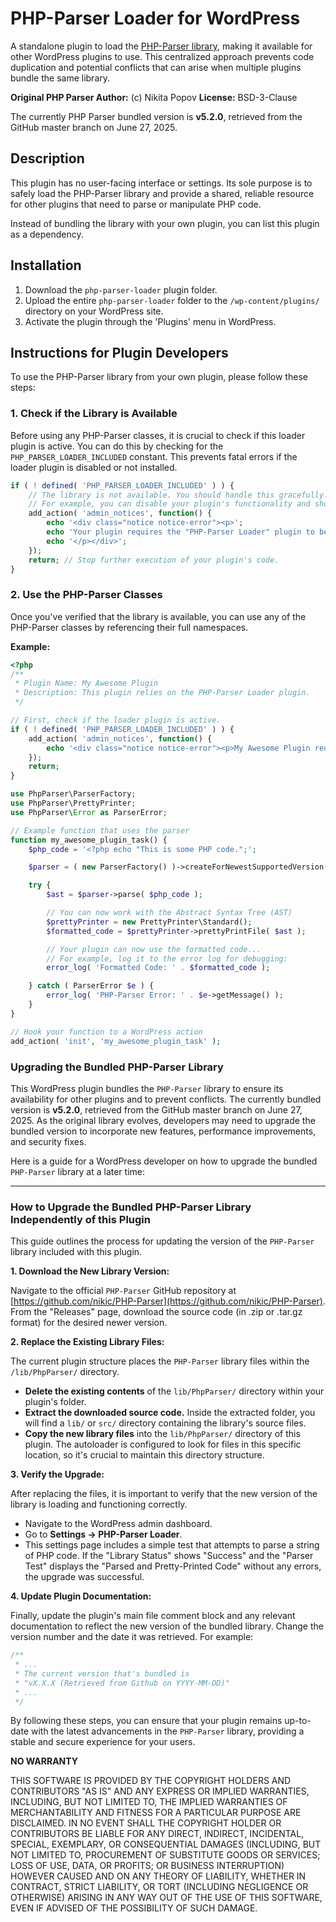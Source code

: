 # PHP-Parser Loader for WordPress

A standalone plugin to load the [PHP-Parser library](https://github.com/nikic/PHP-Parser), making it available for other WordPress plugins to use. This centralized approach prevents code duplication and potential conflicts that can arise when multiple plugins bundle the same library.

**Original PHP Parser Author:** (c) Nikita Popov
**License:** BSD-3-Clause
 
The currently PHP Parser bundled version is **v5.2.0**, retrieved from the GitHub master branch on June 27, 2025.

## Description

This plugin has no user-facing interface or settings. Its sole purpose is to safely load the PHP-Parser library and provide a shared, reliable resource for other plugins that need to parse or manipulate PHP code.

Instead of bundling the library with your own plugin, you can list this plugin as a dependency.

## Installation

1.  Download the `php-parser-loader` plugin folder.
2.  Upload the entire `php-parser-loader` folder to the `/wp-content/plugins/` directory on your WordPress site.
3.  Activate the plugin through the 'Plugins' menu in WordPress.

## Instructions for Plugin Developers

To use the PHP-Parser library from your own plugin, please follow these steps:

### 1\. Check if the Library is Available

Before using any PHP-Parser classes, it is crucial to check if this loader plugin is active. You can do this by checking for the `PHP_PARSER_LOADER_INCLUDED` constant. This prevents fatal errors if the loader plugin is disabled or not installed.

```php
if ( ! defined( 'PHP_PARSER_LOADER_INCLUDED' ) ) {
    // The library is not available. You should handle this gracefully.
    // For example, you can disable your plugin's functionality and show an admin notice.
    add_action( 'admin_notices', function() {
        echo '<div class="notice notice-error"><p>';
        echo 'Your plugin requires the "PHP-Parser Loader" plugin to be installed and activated.';
        echo '</p></div>';
    });
    return; // Stop further execution of your plugin's code.
}
```

### 2\. Use the PHP-Parser Classes

Once you've verified that the library is available, you can use any of the PHP-Parser classes by referencing their full namespaces.

**Example:**

```php
<?php
/**
 * Plugin Name: My Awesome Plugin
 * Description: This plugin relies on the PHP-Parser Loader plugin.
 */

// First, check if the loader plugin is active.
if ( ! defined( 'PHP_PARSER_LOADER_INCLUDED' ) ) {
    add_action( 'admin_notices', function() {
        echo '<div class="notice notice-error"><p>My Awesome Plugin requires the PHP-Parser Loader plugin.</p></div>';
    });
    return;
}

use PhpParser\ParserFactory;
use PhpParser\PrettyPrinter;
use PhpParser\Error as ParserError;

// Example function that uses the parser
function my_awesome_plugin_task() {
    $php_code = '<?php echo "This is some PHP code.";';

    $parser = ( new ParserFactory() )->createForNewestSupportedVersion();

    try {
        $ast = $parser->parse( $php_code );

        // You can now work with the Abstract Syntax Tree (AST)
        $prettyPrinter = new PrettyPrinter\Standard();
        $formatted_code = $prettyPrinter->prettyPrintFile( $ast );

        // Your plugin can now use the formatted code...
        // For example, log it to the error log for debugging:
        error_log( 'Formatted Code: ' . $formatted_code );

    } catch ( ParserError $e ) {
        error_log( 'PHP-Parser Error: ' . $e->getMessage() );
    }
}

// Hook your function to a WordPress action
add_action( 'init', 'my_awesome_plugin_task' );
```

### Upgrading the Bundled PHP-Parser Library

This WordPress plugin bundles the `PHP-Parser` library to ensure its availability for other plugins and to prevent conflicts. The currently bundled version is **v5.2.0**, retrieved from the GitHub master branch on June 27, 2025. As the original library evolves, developers may need to upgrade the bundled version to incorporate new features, performance improvements, and security fixes.

Here is a guide for a WordPress developer on how to upgrade the bundled `PHP-Parser` library at a later time:

-----

### How to Upgrade the Bundled PHP-Parser Library Independently of this Plugin

This guide outlines the process for updating the version of the `PHP-Parser` library included with this plugin.

**1. Download the New Library Version:**

Navigate to the official `PHP-Parser` GitHub repository at [https://github.com/nikic/PHP-Parser](https://github.com/nikic/PHP-Parser). From the "Releases" page, download the source code (in .zip or .tar.gz format) for the desired newer version.

**2. Replace the Existing Library Files:**

The current plugin structure places the `PHP-Parser` library files within the `/lib/PhpParser/` directory.

  * **Delete the existing contents** of the `lib/PhpParser/` directory within your plugin's folder.
  * **Extract the downloaded source code.** Inside the extracted folder, you will find a `lib/` or `src/` directory containing the library's source files.
  * **Copy the new library files** into the `lib/PhpParser/` directory of this plugin. The autoloader is configured to look for files in this specific location, so it's crucial to maintain this directory structure.

**3. Verify the Upgrade:**

After replacing the files, it is important to verify that the new version of the library is loading and functioning correctly.

  * Navigate to the WordPress admin dashboard.
  * Go to **Settings -\> PHP-Parser Loader**.
  * This settings page includes a simple test that attempts to parse a string of PHP code. If the "Library Status" shows "Success" and the "Parser Test" displays the "Parsed and Pretty-Printed Code" without any errors, the upgrade was successful.

**4. Update Plugin Documentation:**

Finally, update the plugin's main file comment block and any relevant documentation to reflect the new version of the bundled library. Change the version number and the date it was retrieved. For example:

```php
/**
 * ...
 * The current version that's bundled is 
 * "vX.X.X (Retrieved from Github on YYYY-MM-DD)"
 * ...
 */
```

By following these steps, you can ensure that your plugin remains up-to-date with the latest advancements in the `PHP-Parser` library, providing a stable and secure experience for your users.

**NO WARRANTY**
  
THIS SOFTWARE IS PROVIDED BY THE COPYRIGHT HOLDERS AND CONTRIBUTORS "AS IS"
AND ANY EXPRESS OR IMPLIED WARRANTIES, INCLUDING, BUT NOT LIMITED TO, THE
IMPLIED WARRANTIES OF MERCHANTABILITY AND FITNESS FOR A PARTICULAR PURPOSE ARE
DISCLAIMED. IN NO EVENT SHALL THE COPYRIGHT HOLDER OR CONTRIBUTORS BE LIABLE
FOR ANY DIRECT, INDIRECT, INCIDENTAL, SPECIAL, EXEMPLARY, OR CONSEQUENTIAL
DAMAGES (INCLUDING, BUT NOT LIMITED TO, PROCUREMENT OF SUBSTITUTE GOODS OR
SERVICES; LOSS OF USE, DATA, OR PROFITS; OR BUSINESS INTERRUPTION) HOWEVER
CAUSED AND ON ANY THEORY OF LIABILITY, WHETHER IN CONTRACT, STRICT LIABILITY,
OR TORT (INCLUDING NEGLIGENCE OR OTHERWISE) ARISING IN ANY WAY OUT OF THE USE
OF THIS SOFTWARE, EVEN IF ADVISED OF THE POSSIBILITY OF SUCH DAMAGE.